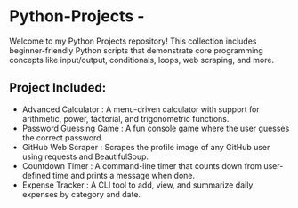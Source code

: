 # Python-Projects - 
Welcome to my Python Projects repository!
This collection includes beginner-friendly Python scripts that demonstrate core programming concepts like input/output, conditionals, loops, web scraping, and more.
## Project Included:
- Advanced Calculator :	A menu-driven calculator with support for arithmetic, power, factorial, and trigonometric functions.
- Password Guessing Game :	A fun console game where the user guesses the correct password.
- GitHub Web Scraper :	Scrapes the profile image of any GitHub user using requests and BeautifulSoup.
- Countdown Timer :	A command-line timer that counts down from user-defined time and prints a message when done.
- Expense Tracker :	A CLI tool to add, view, and summarize daily expenses by category and date.
